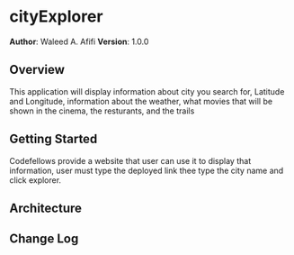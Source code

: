# cityExplorer

**Author**: Waleed A. Afifi
**Version**: 1.0.0

## Overview
<!-- Provide a high level overview of what this application is and why you are building it, beyond the fact that it's an assignment for this class. (i.e. What's your problem domain?) -->
This application will display information about city you search for, Latitude and Longitude, information about the weather, what movies that will be shown in the cinema, the resturants, and the trails

## Getting Started
<!-- What are the steps that a user must take in order to build this app on their own machine and get it running? -->
Codefellows provide a website that user can use it to display that information, user must type the deployed link thee type the city name and click explorer.

## Architecture
<!-- Provide a detailed description of the application design. What technologies (languages, libraries, etc) you're using, and any other relevant design information. -->

## Change Log
<!-- Use this area to document the iterative changes made to your application as each feature is successfully implemented. Use time stamps. Here's an examples:

01-01-2001 4:59pm - Application now has a fully-functional express server, with a GET route for the location resource.

## Credits and Collaborations
<!-- Give credit (and a link) to other people or resources that helped you build this application. -->
